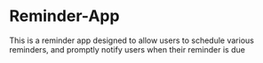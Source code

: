 # Reminder-App
This is a reminder app designed to allow users to schedule various reminders, and promptly notify users when their reminder is due
